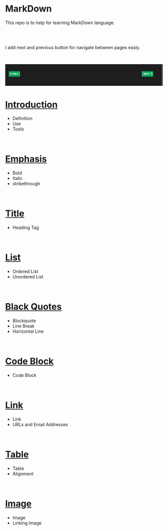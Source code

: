 # MarkDown

This repo is to help for learning MarkDown language.    

<br><br>

I add next and previous button for navigate between pages easly.

<br>

![](Markdown/image/5.png)

# [Introduction](MarkDown/Introduction.md)
  
   - Definition
   - Use
   - Tools

<br>

# [Emphasis](MarkDown/Emphasis.md)

   - Bold
   - Italic
   - strikethrough 
   
<br>

# [Title](MarkDown/Title.md)
  
   - Heading Tag  
   
<br>   
 
# [List](MarkDown/List.md)

   - Ordered List
   - Unordered List
   
<br>   
 
# [Black Quotes](MarkDown/Black_Quotes.md)
 
   - Blockquote
   - Line Break
   - Horizontal Line
  
 <br>
   
# [Code Block](MarkDown/Code_Block.md)
 
   - Code Block
   
<br>

# [Link](MarkDown/Link.md)

   - Link
   - URLs and Email Addresses
 
<br>

# [Table](MarkDown/Table.md)

  - Table 
  - Alignment
  
<br>

# [Image](MarkDown/Image.md)

  - Image
  - Linking Image
  
 
   
  
